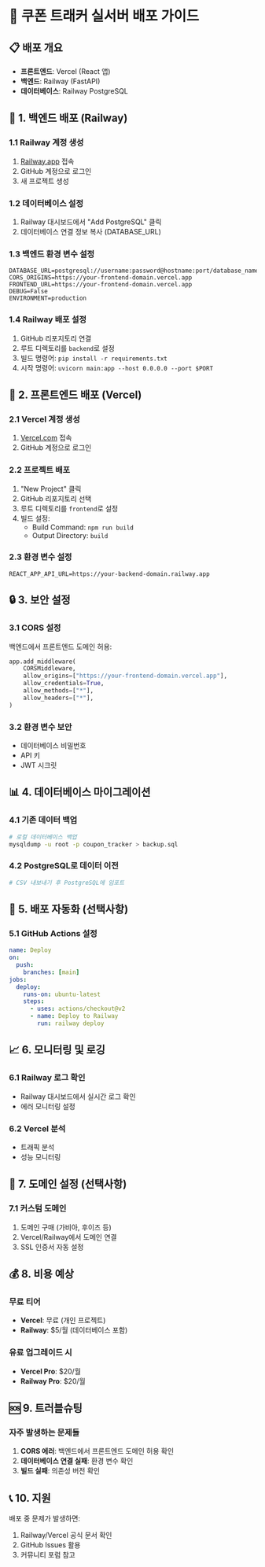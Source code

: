 # 🚀 쿠폰 트래커 실서버 배포 가이드

## 📋 배포 개요
- **프론트엔드**: Vercel (React 앱)
- **백엔드**: Railway (FastAPI)
- **데이터베이스**: Railway PostgreSQL

## 🔧 1. 백엔드 배포 (Railway)

### 1.1 Railway 계정 생성
1. [Railway.app](https://railway.app) 접속
2. GitHub 계정으로 로그인
3. 새 프로젝트 생성

### 1.2 데이터베이스 설정
1. Railway 대시보드에서 "Add PostgreSQL" 클릭
2. 데이터베이스 연결 정보 복사 (DATABASE_URL)

### 1.3 백엔드 환경 변수 설정
```env
DATABASE_URL=postgresql://username:password@hostname:port/database_name
CORS_ORIGINS=https://your-frontend-domain.vercel.app
FRONTEND_URL=https://your-frontend-domain.vercel.app
DEBUG=False
ENVIRONMENT=production
```

### 1.4 Railway 배포 설정
1. GitHub 리포지토리 연결
2. 루트 디렉토리를 `backend`로 설정
3. 빌드 명령어: `pip install -r requirements.txt`
4. 시작 명령어: `uvicorn main:app --host 0.0.0.0 --port $PORT`

## 🎨 2. 프론트엔드 배포 (Vercel)

### 2.1 Vercel 계정 생성
1. [Vercel.com](https://vercel.com) 접속
2. GitHub 계정으로 로그인

### 2.2 프로젝트 배포
1. "New Project" 클릭
2. GitHub 리포지토리 선택
3. 루트 디렉토리를 `frontend`로 설정
4. 빌드 설정:
   - Build Command: `npm run build`
   - Output Directory: `build`

### 2.3 환경 변수 설정
```env
REACT_APP_API_URL=https://your-backend-domain.railway.app
```

## 🔒 3. 보안 설정

### 3.1 CORS 설정
백엔드에서 프론트엔드 도메인 허용:
```python
app.add_middleware(
    CORSMiddleware,
    allow_origins=["https://your-frontend-domain.vercel.app"],
    allow_credentials=True,
    allow_methods=["*"],
    allow_headers=["*"],
)
```

### 3.2 환경 변수 보안
- 데이터베이스 비밀번호
- API 키
- JWT 시크릿

## 📊 4. 데이터베이스 마이그레이션

### 4.1 기존 데이터 백업
```bash
# 로컬 데이터베이스 백업
mysqldump -u root -p coupon_tracker > backup.sql
```

### 4.2 PostgreSQL로 데이터 이전
```bash
# CSV 내보내기 후 PostgreSQL에 임포트
```

## 🚀 5. 배포 자동화 (선택사항)

### 5.1 GitHub Actions 설정
```yaml
name: Deploy
on:
  push:
    branches: [main]
jobs:
  deploy:
    runs-on: ubuntu-latest
    steps:
      - uses: actions/checkout@v2
      - name: Deploy to Railway
        run: railway deploy
```

## 📈 6. 모니터링 및 로깅

### 6.1 Railway 로그 확인
- Railway 대시보드에서 실시간 로그 확인
- 에러 모니터링 설정

### 6.2 Vercel 분석
- 트래픽 분석
- 성능 모니터링

## 🔧 7. 도메인 설정 (선택사항)

### 7.1 커스텀 도메인
1. 도메인 구매 (가비아, 후이즈 등)
2. Vercel/Railway에서 도메인 연결
3. SSL 인증서 자동 설정

## 💰 8. 비용 예상

### 무료 티어
- **Vercel**: 무료 (개인 프로젝트)
- **Railway**: $5/월 (데이터베이스 포함)

### 유료 업그레이드 시
- **Vercel Pro**: $20/월
- **Railway Pro**: $20/월

## 🆘 9. 트러블슈팅

### 자주 발생하는 문제들
1. **CORS 에러**: 백엔드에서 프론트엔드 도메인 허용 확인
2. **데이터베이스 연결 실패**: 환경 변수 확인
3. **빌드 실패**: 의존성 버전 확인

## 📞 10. 지원

배포 중 문제가 발생하면:
1. Railway/Vercel 공식 문서 확인
2. GitHub Issues 활용
3. 커뮤니티 포럼 참고 